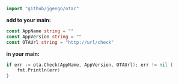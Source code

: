 ```go
import "github/jgengo/otac"
```

**add to your main:**

```go
const AppName string = ""
const AppVersion string = ""
const OTAUrl string = "http://url/check"
```

**in your main:**

```go
if err := ota.Check(AppName, AppVersion, OTAUrl); err != nil {
    fmt.Println(err)
}
```
